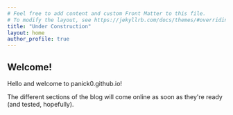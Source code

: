 ```yaml
---
# Feel free to add content and custom Front Matter to this file.
# To modify the layout, see https://jekyllrb.com/docs/themes/#overriding-theme-defaults
title: "Under Construction"
layout: home
author_profile: true
---
```


## Welcome!

Hello and welcome to panick0.github.io!

The different sections of the blog will come online as soon as they're ready (and tested, hopefully).
